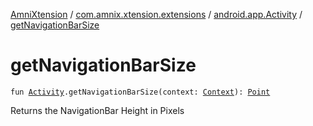 [AmniXtension](../../index.md) / [com.amnix.xtension.extensions](../index.md) / [android.app.Activity](index.md) / [getNavigationBarSize](./get-navigation-bar-size.md)

# getNavigationBarSize

`fun `[`Activity`](https://developer.android.com/reference/android/app/Activity.html)`.getNavigationBarSize(context: `[`Context`](https://developer.android.com/reference/android/content/Context.html)`): `[`Point`](https://developer.android.com/reference/android/graphics/Point.html)

Returns the NavigationBar Height in Pixels


